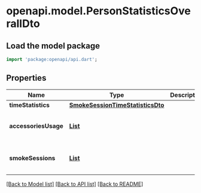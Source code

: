 # openapi.model.PersonStatisticsOverallDto

## Load the model package
```dart
import 'package:openapi/api.dart';
```

## Properties
Name | Type | Description | Notes
------------ | ------------- | ------------- | -------------
**timeStatistics** | [**SmokeSessionTimeStatisticsDto**](SmokeSessionTimeStatisticsDto.md) |  | [optional] 
**accessoriesUsage** | [**List<PipeAccessoryUsageDto>**](PipeAccessoryUsageDto.md) |  | [optional] [default to const []]
**smokeSessions** | [**List<SmokeSessionSimpleDto>**](SmokeSessionSimpleDto.md) |  | [optional] [default to const []]

[[Back to Model list]](../README.md#documentation-for-models) [[Back to API list]](../README.md#documentation-for-api-endpoints) [[Back to README]](../README.md)


